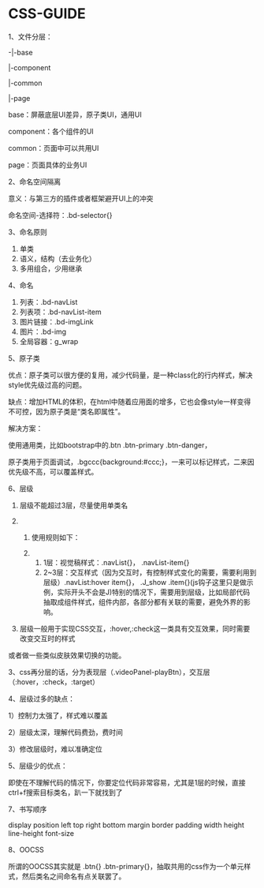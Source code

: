 # CSS-GUIDE



1、文件分层：

-|-base

 |-component

 |-common

 |-page

base：屏蔽底层UI差异，原子类UI，通用UI

component：各个组件的UI

common：页面中可以共用UI

page：页面具体的业务UI

2、命名空间隔离

意义：与第三方的插件或者框架避开UI上的冲突

命名空间-选择符：.bd-selector{}

3、命名原则

1. 单类
2. 语义，结构（去业务化）
3. 多用组合，少用继承

4、命名

1. 列表：.bd-navList
2. 列表项：.bd-navList-item
3. 图片链接：.bd-imgLink
4. 图片：.bd-img
5. 全局容器：g_wrap

5、原子类

优点：原子类可以很方便的复用，减少代码量，是一种class化的行内样式，解决style优先级过高的问题。

缺点：增加HTML的体积，在html中随着应用面的增多，它也会像style一样变得不可控，因为原子类是“类名即属性”。

解决方案：

使用通用类，比如bootstrap中的.btn .btn-primary .btn-danger，

原子类用于页面调试，.bgccc{background:#ccc;}，一来可以标记样式，二来因优先级不高，可以覆盖样式。

6、层级

1. 层级不能超过3层，尽量使用单类名

2. 1. 使用规则如下：

   2. 1. 1层：视觉稿样式：.navList{}， .navList-item{}
      2. 2~3层：交互样式（因为交互时，有控制样式变化的需要，需要利用到层级）.navList:hover item{}，    .J_show .item{}(js钩子这里只是做示例，实际开头不会是J)特别的情况下，需要用到层级，比如局部代码抽取成组件样式，组件内部，各部分都有关联的需要，避免外界的影响。

3. 层级一般用于实现CSS交互，:hover,:check这一类具有交互效果，同时需要改变交互时的样式

或者做一些类似皮肤效果切换的功能。

3、css再分层的话，分为表现层（.videoPanel-playBtn），交互层（:hover，:check，:target）

4、层级过多的缺点：

1）控制力太强了，样式难以覆盖

2）层级太深，理解代码费劲，费时间

3）修改层级时，难以准确定位

5、层级少的优点：

即使在不理解代码的情况下，你要定位代码非常容易，尤其是1层的时候，直接ctrl+f搜索目标类名，趴一下就找到了

7、书写顺序

display position left top right bottom margin border padding width height line-height font-size  

8、OOCSS

所谓的OOCSS其实就是 .btn{} .btn-primary{}，抽取共用的css作为一个单元样式，然后类名之间命名有点关联罢了。